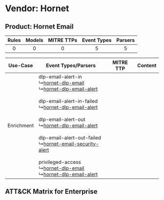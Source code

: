 Vendor: Hornet
==============
Product: Hornet Email
---------------------
| Rules | Models | MITRE TTPs | Event Types | Parsers |
|:-----:|:------:|:----------:|:-----------:|:-------:|
|   0   |   0    |     0      |      5      |    5    |

|  Use-Case  | Event Types/Parsers    | MITRE TTP | Content    |
|:----------:| ---- | --------- | ---- |
| Enrichment |  dlp-email-alert-in<br> ↳[hornet-dlp-email](Ps/pC_hornetdlpemail.md)<br> ↳[hornet-dlp-email-alert](Ps/pC_hornetdlpemailalert.md)<br><br> dlp-email-alert-in-failed<br> ↳[hornet-dlp-email-alert](Ps/pC_hornetdlpemailalert.md)<br><br> dlp-email-alert-out<br> ↳[hornet-dlp-email-alert](Ps/pC_hornetdlpemailalert.md)<br><br> dlp-email-alert-out-failed<br> ↳[hornet-email-security-alert](Ps/pC_hornetemailsecurityalert.md)<br><br> privileged-access<br> ↳[hornet-dlp-email](Ps/pC_hornetdlpemail.md)<br> ↳[hornet-dlp-email-alert](Ps/pC_hornetdlpemailalert.md)<br> |    | [](RM/r_m_hornet_hornet_email_Enrichment.md) |

ATT&CK Matrix for Enterprise
----------------------------
